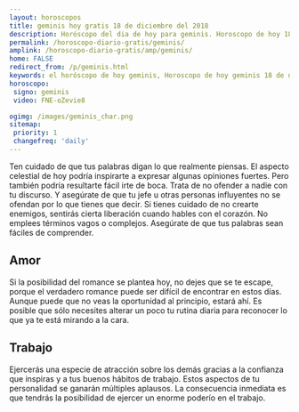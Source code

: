 ```yaml
---
layout: horoscopos
title: geminis hoy gratis 18 de diciembre del 2018 
description: Horóscopo del dia de hoy para geminis. Horoscopo de hoy 18 de diciembre del 2018. Las predicciones de amor, trabajo, vida personal gratis.
permalink: /horoscopo-diario-gratis/geminis/
amplink: /horoscopo-diario-gratis/amp/geminis/
home: FALSE
redirect_from: /p/geminis.html
keywords: el horóscopo de hoy geminis, Horoscopo de hoy geminis 18 de diciembre del 2018,horóscopo del día,horoscopo del dia de hoy,horoscopo de hoy,horoscopo de hoy geminis,geminis hoy,signos zodiacales,horóscopo de hoy,horoscopos de hoy,horoscopo geminis hoy,horoscopo de geminis de hoy,horóscopo de hoy geminis,horoscopos,geminis de hoy,los horoscopos de hoy,geminis de hoy,geminis 18 de diciembre del 2018,signos zodiacales 2018, el horoscopo de hoy
horoscopo:
 signo: geminis
 video: FNE-oZevie8

ogimg: /images/geminis_char.png
sitemap:
 priority: 1
 changefreq: 'daily'
---
```



Ten cuidado de que tus palabras digan lo que realmente piensas. El aspecto celestial de hoy podría inspirarte a expresar algunas opiniones fuertes. Pero también podría resultarte fácil irte de boca. Trata de no ofender a nadie con tu discurso. Y asegúrate de que tu jefe u otras personas influyentes no se ofendan por lo que tienes que decir. Si tienes cuidado de no crearte enemigos, sentirás cierta liberación cuando hables con el corazón. No emplees términos vagos o complejos. Asegúrate de que tus palabras sean fáciles de comprender.

## Amor

Si la posibilidad del romance se plantea hoy, no dejes que se te escape, porque el verdadero romance puede ser difícil de encontrar en estos días. Aunque puede que no veas la oportunidad al principio, estará ahí. Es posible que sólo necesites alterar un poco tu rutina diaria para reconocer lo que ya te está mirando a la cara.

## Trabajo

Ejercerás una especie de atracción sobre los demás gracias a la confianza que inspiras y a tus buenos hábitos de trabajo. Estos aspectos de tu personalidad se ganarán múltiples aplausos. La consecuencia inmediata es que tendrás la posibilidad de ejercer un enorme poderío en el trabajo.